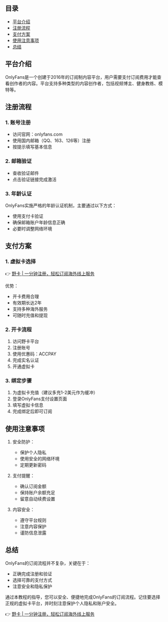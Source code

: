 ## 目录

- [平台介绍](#平台介绍)
- [注册流程](#注册流程)
- [支付方案](#支付方案)
- [使用注意事项](#使用注意事项)
- [总结](#总结)

## 平台介绍

OnlyFans是一个创建于2016年的订阅制内容平台，用户需要支付订阅费用才能查看创作者的内容。平台支持多种类型的内容创作者，包括视频博主、健身教练、模特等。

## 注册流程

### 1. 账号注册
- 访问官网：onlyfans.com
- 使用国内邮箱（QQ、163、126等）注册
- 按提示填写基本信息

### 2. 邮箱验证
- 查收验证邮件
- 点击验证链接完成激活

### 3. 年龄认证
OnlyFans实施严格的年龄认证机制，主要通过以下方式：
- 使用支付卡验证
- 确保邮箱账户年龄信息正确
- 必要时调整网络环境

## 支付方案

### 1. 虚拟卡选择

👉 [野卡 | 一分钟注册，轻松订阅海外线上服务](https://bit.ly/bewildcard)

优势：
- 开卡费用合理
- 有效期长达2年
- 支持多种海外服务
- 可随时充值和提现

### 2. 开卡流程
1. 访问野卡平台
2. 注册账号
3. 使用优惠码：ACCPAY
4. 完成实名认证
5. 开通虚拟卡

### 3. 绑定步骤
1. 为虚拟卡充值（建议多充1-2美元作为缓冲）
2. 登录OnlyFans支付设置页面
3. 填写虚拟卡信息
4. 完成绑定后即可订阅

## 使用注意事项

1. 安全防护：
   - 保护个人隐私
   - 使用安全的网络环境
   - 定期更新密码

2. 支付提醒：
   - 确认订阅金额
   - 保持账户余额充足
   - 留意自动续费设置

3. 内容安全：
   - 遵守平台规则
   - 注意内容保护
   - 谨防信息泄露

## 总结

OnlyFans的订阅流程并不复杂，关键在于：
- 正确完成注册和验证
- 选择可靠的支付方式
- 注意安全和隐私保护

通过本教程的指导，您可以安全、便捷地完成OnlyFans的订阅流程。记住要选择正规的虚拟卡平台，并时刻注意保护个人隐私和账户安全。

👉 [野卡 | 一分钟注册，轻松订阅海外线上服务](https://bit.ly/bewildcard)